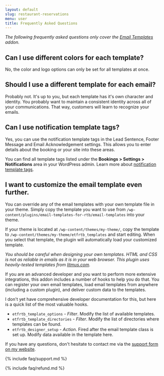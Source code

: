 ```yaml
---
layout: default
slug: restaurant-reservations
menu: user
title: Frequently Asked Questions
---
```

*The following frequently asked questions only cover the [Email Templates](../email-templates) addon.*

## Can I use different colors for each template?

No, the color and logo options can only be set for all templates at once.

## Should I use a different template for each email?

Probably not. It's up to you, but each template has it's own character and identity. You probably want to maintain a consistent identity across all of your communications. That way, customers will learn to recognize your emails.

## Can I use notification template tags?

Yes, you can use the notification template tags in the Lead Sentence, Footer Message and Email Acknowledgement settings. This allows you to enter details about the booking or your site into these areas.

You can find all template tags listed under the **Bookings > Settings > Notifications** area in your WordPress admin. Learn more about [notification template tags](../../config/email-notifications).

## I want to customize the email template even further.

You can override any of the email templates with your own template file in your theme. Simply copy the template you want to use from `/wp-content/plugins/email-templates-for-rtb/email-templates` into your theme.

If your theme is located at `/wp-content/themes/my-theme/`, copy the template to `/wp-content/themes/my-theme/etfrtb_templates` and start editing. When you select that template, the plugin will automatically load your customized template.

*You should be careful when designing your own templates. HTML and CSS is not as reliable in emails as it is in your web browser. This plugin uses heavily-tested templates from [litmus.com](https://litmus.com/).*

If you are an advanced developer and you want to perform more extensive integrations, this addon includes a number of hooks to help you do that. You can register your own email templates, load email templates from anywhere (including a custom plugin), and deliver custom data to the templates.

I don't yet have comprehensive developer documentation for this, but here is a quick list of the most valuable hooks.

- `etfrtb_template_options` - *Filter*. Modify the list of available templates.
- `etfrtb_template_directories` - *Filter*. Modify the list of directories where templates can be found.
- `etfrtb_designer_setup` - *Action*. Fired after the email template class is set up. Modify data available in the template here.

If you have any questions, don't hesitate to contact me via the [support form on my website](https://themeofthecrop.com/contact).

{% include faq/support.md %}

{% include faq/refund.md %}
